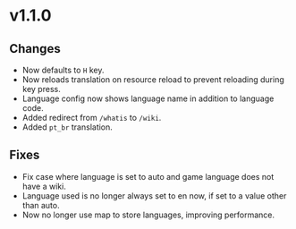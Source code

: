 # v1.1.0

## Changes

- Now defaults to `H` key.
- Now reloads translation on resource reload to prevent reloading during key press.
- Language config now shows language name in addition to language code.
- Added redirect from `/whatis` to `/wiki`.
- Added `pt_br` translation.

## Fixes

- Fix case where language is set to auto and game language does not have a wiki.
- Language used is no longer always set to en now, if set to a value other than auto.
- Now no longer use map to store languages, improving performance.
